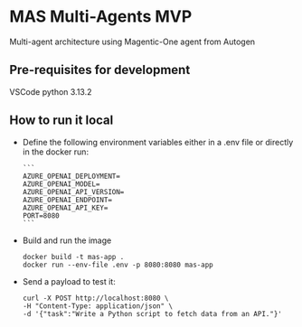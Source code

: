 # MAS Multi-Agents MVP
Multi-agent architecture using Magentic-One agent from Autogen

## Pre-requisites for development
VSCode
python 3.13.2


## How to run it local

- Define the following environment variables either in a .env file or directly in the docker run:

      ```
      AZURE_OPENAI_DEPLOYMENT=
      AZURE_OPENAI_MODEL=
      AZURE_OPENAI_API_VERSION=
      AZURE_OPENAI_ENDPOINT=
      AZURE_OPENAI_API_KEY=
      PORT=8080
      ``` 

- Build and run the image
   ```
   docker build -t mas-app .
   docker run --env-file .env -p 8080:8080 mas-app
   ```

- Send a payload to test it:

   ```
   curl -X POST http://localhost:8080 \           
   -H "Content-Type: application/json" \
   -d '{"task":"Write a Python script to fetch data from an API."}'
   ```
